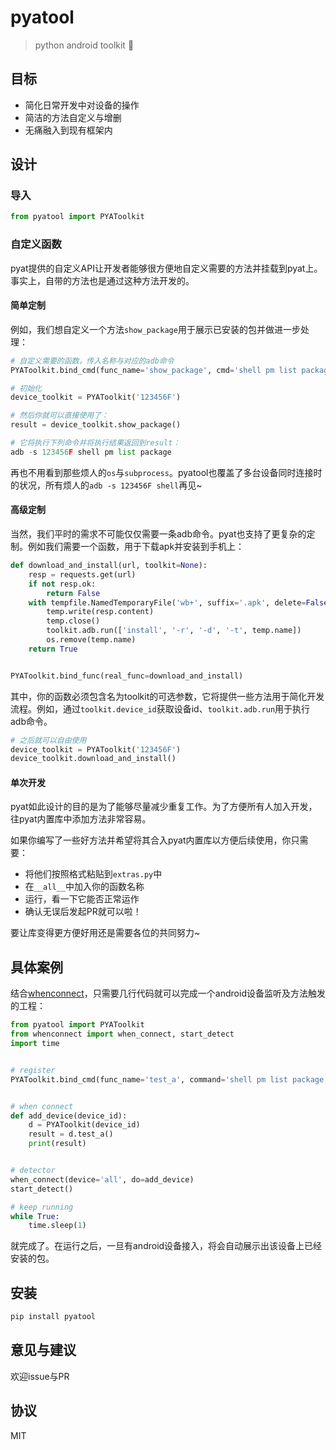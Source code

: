 # pyatool

> python android toolkit 🔨

## 目标

- 简化日常开发中对设备的操作
- 简洁的方法自定义与增删
- 无痛融入到现有框架内

## 设计

### 导入

```python
from pyatool import PYAToolkit
```

### 自定义函数

pyat提供的自定义API让开发者能够很方便地自定义需要的方法并挂载到pyat上。事实上，自带的方法也是通过这种方法开发的。

#### 简单定制

例如，我们想自定义一个方法`show_package`用于展示已安装的包并做进一步处理：

```python
# 自定义需要的函数，传入名称与对应的adb命令
PYAToolkit.bind_cmd(func_name='show_package', cmd='shell pm list package')

# 初始化
device_toolkit = PYAToolkit('123456F')

# 然后你就可以直接使用了：
result = device_toolkit.show_package()

# 它将执行下列命令并将执行结果返回到result：
adb -s 123456F shell pm list package
```

再也不用看到那些烦人的`os`与`subprocess`。pyatool也覆盖了多台设备同时连接时的状况，所有烦人的`adb -s 123456F shell`再见~

#### 高级定制

当然，我们平时的需求不可能仅仅需要一条adb命令。pyat也支持了更复杂的定制。例如我们需要一个函数，用于下载apk并安装到手机上：

```python
def download_and_install(url, toolkit=None):
    resp = requests.get(url)
    if not resp.ok:
        return False
    with tempfile.NamedTemporaryFile('wb+', suffix='.apk', delete=False) as temp:
        temp.write(resp.content)
        temp.close()
        toolkit.adb.run(['install', '-r', '-d', '-t', temp.name])
        os.remove(temp.name)
    return True


PYAToolkit.bind_func(real_func=download_and_install)
```

其中，你的函数必须包含名为toolkit的可选参数，它将提供一些方法用于简化开发流程。例如，通过`toolkit.device_id`获取设备id、`toolkit.adb.run`用于执行adb命令。

```python
# 之后就可以自由使用
device_toolkit = PYAToolkit('123456F')
device_toolkit.download_and_install()
```

#### 单次开发

pyat如此设计的目的是为了能够尽量减少重复工作。为了方便所有人加入开发，往pyat内置库中添加方法非常容易。

如果你编写了一些好方法并希望将其合入pyat内置库以方便后续使用，你只需要：

- 将他们按照格式粘贴到`extras.py`中
- 在`__all__`中加入你的函数名称
- 运行，看一下它能否正常运作
- 确认无误后发起PR就可以啦！

要让库变得更方便好用还是需要各位的共同努力~

## 具体案例

结合[whenconnect](https://github.com/williamfzc/whenconnect)，只需要几行代码就可以完成一个android设备监听及方法触发的工程：

```python
from pyatool import PYAToolkit
from whenconnect import when_connect, start_detect
import time


# register
PYAToolkit.bind_cmd(func_name='test_a', command='shell pm list package')


# when connect
def add_device(device_id):
    d = PYAToolkit(device_id)
    result = d.test_a()
    print(result)


# detector
when_connect(device='all', do=add_device)
start_detect()

# keep running
while True:
    time.sleep(1)
```

就完成了。在运行之后，一旦有android设备接入，将会自动展示出该设备上已经安装的包。

## 安装

```python
pip install pyatool
```

## 意见与建议

欢迎issue与PR

## 协议

MIT
